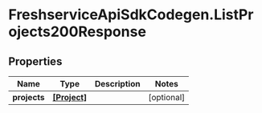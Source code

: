 # FreshserviceApiSdkCodegen.ListProjects200Response

## Properties

| Name         | Type                        | Description | Notes      |
| ------------ | --------------------------- | ----------- | ---------- |
| **projects** | [**[Project]**](Project.md) |             | [optional] |
